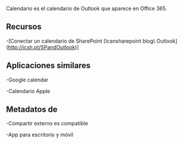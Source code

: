 
Calendario es el calendario de Outlook que aparece en Office 365.

Recursos
---------

-[Conectar un calendario de SharePoint
    \[Icansharepoint blog\ Outlook] (http://icsh.pt/SPandOutlook)]

Aplicaciones similares
--------------------

-Google calendar

-Calendario Apple

Metadatos de
--------

-Compartir externo es compatible

-App para escritorio y móvil
